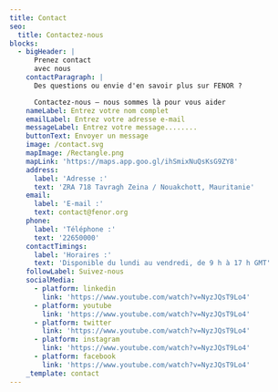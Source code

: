 ```yaml
---
title: Contact
seo:
  title: Contactez-nous
blocks:
  - bigHeader: |
      Prenez contact
      avec nous
    contactParagraph: |
      Des questions ou envie d'en savoir plus sur FENOR ?

      Contactez-nous — nous sommes là pour vous aider
    nameLabel: Entrez votre nom complet
    emailLabel: Entrez votre adresse e-mail
    messageLabel: Entrez votre message........
    buttonText: Envoyer un message
    image: /contact.svg
    mapImage: /Rectangle.png
    mapLink: 'https://maps.app.goo.gl/ihSmixNuQsKsG9ZY8'
    address:
      label: 'Adresse :'
      text: 'ZRA 718 Tavragh Zeina / Nouakchott, Mauritanie'
    email:
      label: 'E-mail :'
      text: contact@fenor.org
    phone:
      label: 'Téléphone :'
      text: '22650000'
    contactTimings:
      label: 'Horaires :'
      text: 'Disponible du lundi au vendredi, de 9 h à 17 h GMT'
    followLabel: Suivez-nous
    socialMedia:
      - platform: linkedin
        link: 'https://www.youtube.com/watch?v=NyzJQsT9Lo4'
      - platform: youtube
        link: 'https://www.youtube.com/watch?v=NyzJQsT9Lo4'
      - platform: twitter
        link: 'https://www.youtube.com/watch?v=NyzJQsT9Lo4'
      - platform: instagram
        link: 'https://www.youtube.com/watch?v=NyzJQsT9Lo4'
      - platform: facebook
        link: 'https://www.youtube.com/watch?v=NyzJQsT9Lo4'
    _template: contact
---
```

